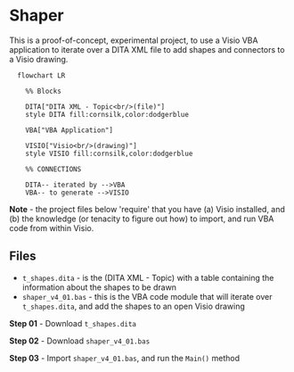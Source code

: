 # Shaper 
This is a proof-of-concept, experimental project, to use a Visio VBA application to iterate over a DITA XML file to add shapes and connectors to a Visio drawing.

```mermaid
  flowchart LR

    %% Blocks

    DITA["DITA XML - Topic<br/>(file)"]
    style DITA fill:cornsilk,color:dodgerblue

    VBA["VBA Application"]

    VISIO["Visio<br/>(drawing)"]
    style VISIO fill:cornsilk,color:dodgerblue

    %% CONNECTIONS
    
    DITA-- iterated by -->VBA
    VBA-- to generate -->VISIO

```

**Note** - the project files below 'require' that you have (a) Visio installed, and (b) the knowledge (or tenacity to figure out how) to import, and run VBA code from within Visio.

## Files
* ```t_shapes.dita``` - is the (DITA XML - Topic) with a table containing the information about the shapes to be drawn
* ```shaper_v4_01.bas``` - this is the VBA code module that will iterate over ```t_shapes.dita```, and add the shapes to an open Visio drawing

**Step 01** - Download ```t_shapes.dita```

**Step 02** - Download ```shaper_v4_01.bas```

**Step 03** - Import ```shaper_v4_01.bas```, and run the ```Main()``` method
